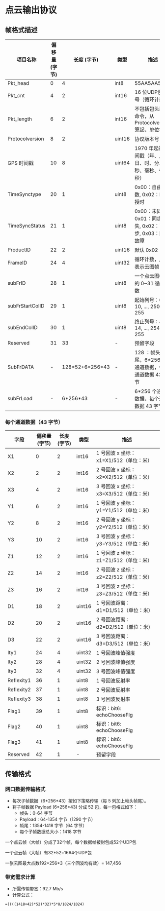 # 点云输出协议

## 帧格式描述

| 项目名称            | 偏移量 (字节) | 长度 (字节)            | 类型     | 描述                                       |
|-----------------|----------|--------------------|--------|------------------------------------------|
| Pkt_head        | 0        | 4                  | int8   | 55AA5AA5                                 |
| Pkt_cnt         | 4        | 2                  | int16  | 16 位UDP包序号（循环计数）                           |
| Pkt_length      | 6        | 2                  | int16  | 不包括包头和包命令，从 Protocolversion 算起，单位字节      |
| Protocolversion | 8        | 2                  | uint16 | 协议版本号                                    |
| GPS 时间戳         | 10       | 8                  | uint64 | 1970 年起的时间戳（年、月、日、时、分、秒、毫秒、微秒）           |
| TimeSynctype    | 20       | 1                  | uint8  | 0x00：自由计数, 0x02：PTP 授时                   |
| TimeSyncStatus  | 21       | 1                  | uint8  | 0x00：未同步, 0x01：同步丢失, 0x02：已同步, 0x03：同步故障 |
| ProductID       | 22       | 2                  | uint16 | 默认 0x02                                  |
| FrameID         | 24       | 4                  | uint32 | 循环计数，用于表示云图帧                             |
| subFrID         | 28       | 1                  | uint8  | 一个点云图帧中的 0~31 循环计数                       |
| subFrStartColID | 29       | 1                  | uint8  | 起始列号：0, 5, 10, ..., 250, 255             |
| subEndColID     | 30       | 1                  | uint8  | 终止列号：4, 9, 14, ..., 254, 255             |
| Reserved        | 31       | 33                 | -      | 预留字段                                     |
| SubFrDATA       | -        | 128\*52+6\*256\*43 | -      | 128 ：帧头+帧尾，6*256 个通道数据，每个通道数据 43 字节      |
| subFrLoad       | -        | 6\*256\*43         | -      | 6*256 个通道数据，每个通道数据 43 字节                 |

### 每个通道数据（43 字节）

| 字段         | 偏移量 (字节) | 长度 (字节) | 类型     | 描述                         |
|------------|----------|---------|--------|----------------------------|
| X1         | 0        | 2       | int16  | 1 号回波 x 坐标：x1=X1/512（单位：米） |
| X2         | 2        | 2       | int16  | 2 号回波 x 坐标：x2=X2/512（单位：米） |
| X3         | 4        | 2       | int16  | 3 号回波 x 坐标：x3=X3/512（单位：米） |
| Y1         | 6        | 2       | int16  | 1 号回波 y 坐标：y1=Y1/512（单位：米） |
| Y2         | 8        | 2       | int16  | 2 号回波 y 坐标：y2=Y2/512（单位：米） |
| Y3         | 10       | 2       | int16  | 3 号回波 y 坐标：y3=Y3/512（单位：米） |
| Z1         | 12       | 2       | int16  | 1 号回波 z 坐标：z1=Z1/512（单位：米） |
| Z2         | 14       | 2       | int16  | 2 号回波 z 坐标：z2=Z2/512（单位：米） |
| Z3         | 16       | 2       | int16  | 3 号回波 z 坐标：z3=Z3/512（单位：米） |
| D1         | 18       | 2       | uint16 | 1 号回波距离：d1=D1/512（单位：米）    |
| D2         | 20       | 2       | uint16 | 2 号回波距离：d2=D2/512（单位：米）    |
| D3         | 22       | 2       | uint16 | 3 号回波距离：d3=D3/512（单位：米）    |
| Ity1       | 24       | 4       | uint32 | 1 号回波峰值强度                  |
| Ity2       | 28       | 4       | uint32 | 2 号回波峰值强度                  |
| Ity3       | 32       | 4       | uint32 | 3 号回波峰值强度                  |
| Reflexity1 | 36       | 1       | uint8  | 1 号回波反射率                   |
| Reflexity2 | 37       | 1       | uint8  | 2 号回波反射率                   |
| Reflexity3 | 38       | 1       | uint8  | 3 号回波反射率                   |
| Flag1      | 39       | 1       | uint8  | 标识：bit6: echoChooseFlg     |
| Flag2      | 40       | 1       | uint8  | 标识：bit6: echoChooseFlg     |
| Flag3      | 41       | 1       | uint8  | 标识：bit6: echoChooseFlg     |
| Reserved   | 42       | 1       | -      | 预留字段                       |

## 传输格式

### 网口数据传输格式

- 每次子帧数据（6\*256\*43）按如下策略传输（每 5 列加上帧头帧尾）。
- 将子帧数据 Payload (6\*256\*43) 分成 52 包，每一包格式如下：
    - 帧头：0-64 字节
    - Payload：64-1354 字节（1290 字节）
    - 帧尾：1354-1418 字节（64 字节）
    - 每个子帧数据总大小：1418 字节
  
一个点云帧（大帧）分成了32个帧，每个数据帧被封包成52个UDP包

一个点云帧（大帧）有32*52=1664个UDP包

一张云图最大点数192\*256\*3（三个回波均有效）= 147,456


### 带宽需求计算

- 所需传输带宽：92.7 Mb/s
- 计算公式：
```
=((((1418+42)*52)*32)*5*8/1024/1024)
```